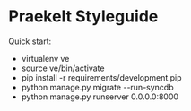 Praekelt Styleguide
===================

Quick start:

- virtualenv ve
- source ve/bin/activate
- pip install -r requirements/development.pip
- python manage.py migrate --run-syncdb
- python manage.py runserver 0.0.0.0:8000

